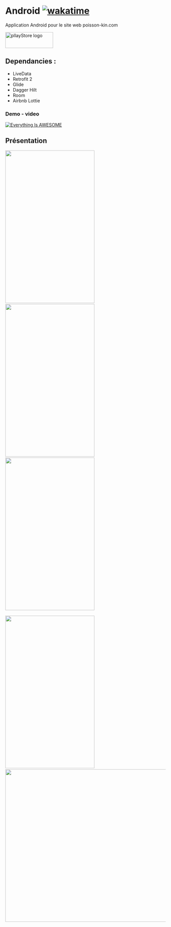 # Android [![wakatime](https://wakatime.com/badge/github/josue-lubaki/FishApp-Android.svg)](https://wakatime.com/badge/github/josue-lubaki/FishApp-Android)
 Application Android pour le site web poisson-kin.com
 
 <a href="https://play.google.com/store/apps/details?id=ca.josue.fishapp"  rel="noopener noreferrer" target="_blank">
    <img src="https://images.squarespace-cdn.com/content/v1/6089653d9b3d423216d4fc70/1619912777616-MZTU900VIV41A3V2KLMQ/GooglePLay.png" 
         alt="pllayStore logo"
         width="150"
         height="50"/>
  </a>
  
## Dependancies :
- LiveData
- Retrofit 2
- Glide
- Dagger Hilt
- Room
- Airbnb Lottie

### Demo - video
[![Everything Is AWESOME](https://videoapi-muybridge.vimeocdn.com/animated-thumbnails/image/efe79b04-4f7e-4f85-8a40-3c9160f56473.gif?ClientID=vimeo-core-prod&Date=1641317527&Signature=729af75481adc23211acbc5163b23b02e6cf496c)](https://youtu.be/oz61vSAugws "Application PSK")

## Présentation
<p>
<img src="https://imgur.com/7jBjl6c.png" width=280 height=480 /> &emsp;
<img src="https://imgur.com/VNONXNS.png" width=280 height=480 /> &emsp;
<img src="https://imgur.com/odLaVSp.png" width=280 height=480 /> &emsp; 
</p>
<p>
<img src="https://imgur.com/229JRNX.png" width=280 height=480 /> &emsp;
<img src="https://imgur.com/Cc73lL6.png" width=585 height=480 /> &emsp;
</p>

